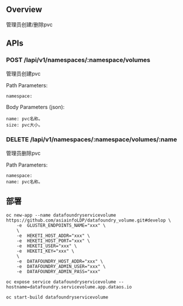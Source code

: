 
## Overview

管理员创建/删除pvc

## APIs

### POST /lapi/v1/namespaces/:namespace/volumes

管理员创建pvc

Path Parameters:
```
namespace: 
```

Body Parameters (json):
```
name: pvc名称。
size: pvc大小。
```

### DELETE /lapi/v1/namespaces/:namespace/volumes/:name

管理员删除pvc

Path Parameters:
```
namespace: 
name: pvc名称。
```

## 部署

```
oc new-app --name datafoundryservicevolume https://github.com/asiainfoLDP/datafoundry_volume.git#develop \
    -e  GLUSTER_ENDPOINTS_NAME="xxx" \
    \
    -e  HEKETI_HOST_ADDR="xxx" \
    -e  HEKETI_HOST_PORT="xxx" \
    -e  HEKETI_USER="xxx" \
    -e  HEKETI_KEY="xxx" \
    \
    -e  DATAFOUNDRY_HOST_ADDR="xxx" \
    -e  DATAFOUNDRY_ADMIN_USER="xxx" \
    -e  DATAFOUNDRY_ADMIN_PASS="xxx"

oc expose service datafoundryservicevolume --hostname=datafoundry.servicevolume.app.dataos.io

oc start-build datafoundryservicevolume

```



